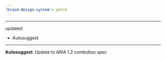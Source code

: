 ```yaml
---
'braid-design-system': patch
---
```


---
updated: 
  - Autosuggest
---

**Autosuggest**: Update to ARIA 1.2 combobox spec